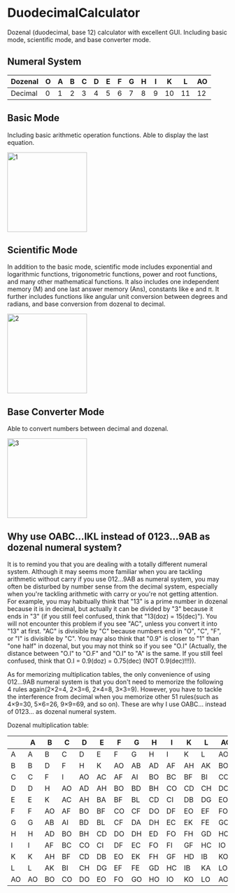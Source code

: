 # DuodecimalCalculator
Dozenal (duodecimal, base 12) calculator with excellent GUI. Including basic mode, scientific mode, and base converter mode.

## Numeral System

| Dozenal | O | A | B | C | D | E | F | G | H | I | K | L | AO |
|-|-|-|-|-|-|-|-|-|-|-|-|-|-|
| Decimal | 0 | 1 | 2 | 3 | 4 | 5 | 6 | 7 | 8 | 9 | 10 | 11 | 12 |

## Basic Mode

Including basic arithmetic operation functions. Able to display the last equation.

<img width="182" alt="1" src="https://github.com/PhyChemBlue/DuodecimalCalculator/assets/59059717/571f5edc-3031-415e-9463-3c7efb7fb69d">

## Scientific Mode

In addition to the basic mode, scientific mode includes exponential and logarithmic functions, trigonometric functions, power and root functions, and many other mathematical functions. It also includes one independent memory (M) and one last answer memory (Ans), constants like e and π. It further includes functions like angular unit conversion between degrees and radians, and base conversion from dozenal to decimal.

<img width="182" alt="2" src="https://github.com/PhyChemBlue/DuodecimalCalculator/assets/59059717/920f92e9-50c5-46ad-bb88-b1955cb1a9ba">

## Base Converter Mode

Able to convert numbers between decimal and dozenal.

<img width="182" alt="3" src="https://github.com/PhyChemBlue/DuodecimalCalculator/assets/59059717/9cc46207-1fe8-482f-849c-3301e8c75592">

## Why use OABC...IKL instead of 0123...9AB as dozenal numeral system?

It is to remind you that you are dealing with a totally different numeral system. Although it may seems more familiar when you are tackling arithmetic without carry if you use 012...9AB as numeral system, you may often be disturbed by number sense from the decimal system, especially when you're tackling arithmetic with carry or you're not getting attention. For example, you may habitually think that "13" is a prime number in dozenal because it is in decimal, but actually it can be divided by "3" because it ends in "3" (if you still feel confused, think that "13(doz) = 15(dec)"). You will not encounter this problem if you see "AC", unless you convert it into "13" at first. "AC" is divisible by "C" because numbers end in "O", "C", "F", or "I" is divisible by "C". You may also think that "0.9" is closer to "1" than "one half" in dozenal, but you may not think so if you see "O.I" (Actually, the distance between "O.I" to "O.F" and "O.I" to "A" is the same. If you still feel confused, think that O.I = 0.9(doz) = 0.75(dec) (NOT 0.9(dec)!!!)).

As for memorizing multiplication tables, the only convenience of using 012...9AB numeral system is that you don't need to memorize the following 4 rules again(2×2=4, 2×3=6, 2×4=8, 3×3=9). However, you have to tackle the interference from decimal when you memorize other 51 rules(such as 4×9=30, 5×6=26, 9×9=69, and so on). These are why I use OABC... instead of 0123... as dozenal numeral system.

Dozenal multiplication table:

||A|B|C|D|E|F|G|H|I|K|L|AO|
|-|-|-|-|-|-|-|-|-|-|-|-|-|
|A|A|B|C|D|E|F|G|H|I|K|L|AO|
|B|B|D|F|H|K|AO|AB|AD|AF|AH|AK|BO|
|C|C|F|I|AO|AC|AF|AI|BO|BC|BF|BI|CO|
|D|D|H|AO|AD|AH|BO|BD|BH|CO|CD|CH|DO|
|E|E|K|AC|AH|BA|BF|BL|CD|CI|DB|DG|EO|
|F|F|AO|AF|BO|BF|CO|CF|DO|DF|EO|EF|FO|
|G|G|AB|AI|BD|BL|CF|DA|DH|EC|EK|FE|GO|
|H|H|AD|BO|BH|CD|DO|DH|ED|FO|FH|GD|HO|
|I|I|AF|BC|CO|CI|DF|EC|FO|FI|GF|HC|IO|
|K|K|AH|BF|CD|DB|EO|EK|FH|GF|HD|IB|KO|
|L|L|AK|BI|CH|DG|EF|FE|GD|HC|IB|KA|LO|
|AO|AO|BO|CO|DO|EO|FO|GO|HO|IO|KO|LO|AOO|
